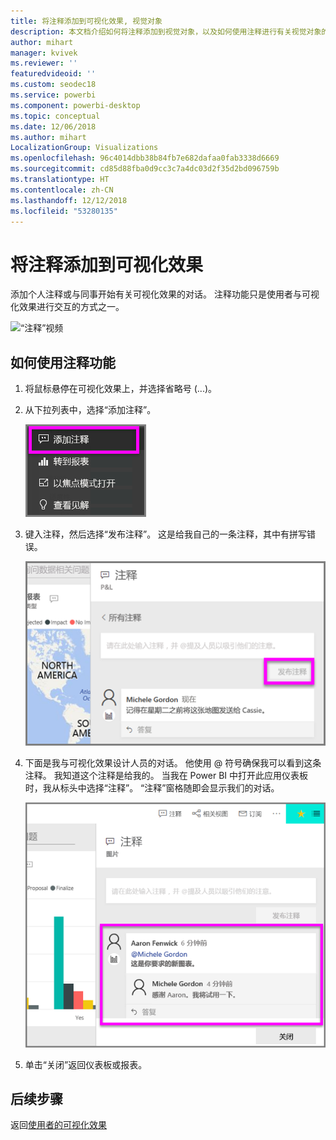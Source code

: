 ```yaml
---
title: 将注释添加到可视化效果, 视觉对象
description: 本文档介绍如何将注释添加到视觉对象，以及如何使用注释进行有关视觉对象的对话。
author: mihart
manager: kvivek
ms.reviewer: ''
featuredvideoid: ''
ms.custom: seodec18
ms.service: powerbi
ms.component: powerbi-desktop
ms.topic: conceptual
ms.date: 12/06/2018
ms.author: mihart
LocalizationGroup: Visualizations
ms.openlocfilehash: 96c4014dbb38b84fb7e682dafaa0fab3338d6669
ms.sourcegitcommit: cd85d88fba0d9cc3c7a4dc03d2f35d2bd096759b
ms.translationtype: HT
ms.contentlocale: zh-CN
ms.lasthandoff: 12/12/2018
ms.locfileid: "53280135"
---
```

# <a name="add-comments-to-a-visualization"></a>将注释添加到可视化效果
添加个人注释或与同事开始有关可视化效果的对话。 注释功能只是使用者与可视化效果进行交互的方式之一。 

![“注释”视频](media/end-user-comment/comment.gif)

## <a name="how-to-use-the-comment-feature"></a>如何使用注释功能

1. 将鼠标悬停在可视化效果上，并选择省略号 (...)。    
2. 从下拉列表中，选择“添加注释”。

    ![“添加注释”是第一个选项](media/end-user-comment/power-bi-comment.png)  

3.  键入注释，然后选择“发布注释”。 这是给我自己的一条注释，其中有拼写错误。

    ![为自己添加注释](media/end-user-comment/power-bi-comment-self2.png)  

4. 下面是我与可视化效果设计人员的对话。 他使用 @ 符号确保我可以看到这条注释。 我知道这个注释是给我的。 当我在 Power BI 中打开此应用仪表板时，我从标头中选择“注释”。 “注释”窗格随即会显示我们的对话。 

    ![添加提及注释](media/end-user-comment/power-bi-comment-mention.png)  


5. 单击“关闭”返回仪表板或报表。

## <a name="next-steps"></a>后续步骤
返回[使用者的可视化效果](end-user-visualizations.md)    
<!--[Select a visualization to open a report](end-user-open-report.md)-->